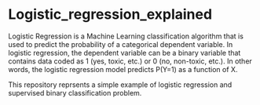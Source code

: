 # Logistic_regression_explained

Logistic Regression is a Machine Learning classification algorithm that is used to predict the probability of a categorical dependent variable. In logistic regression, the dependent variable can be a binary variable that contains data coded as 1 (yes, toxic, etc.) or 0 (no, non-toxic, etc.). In other words, the logistic regression model predicts P(Y=1) as a function of X.

This repository reprsents a simple example of logistic regression and supervised binary classification problem.
